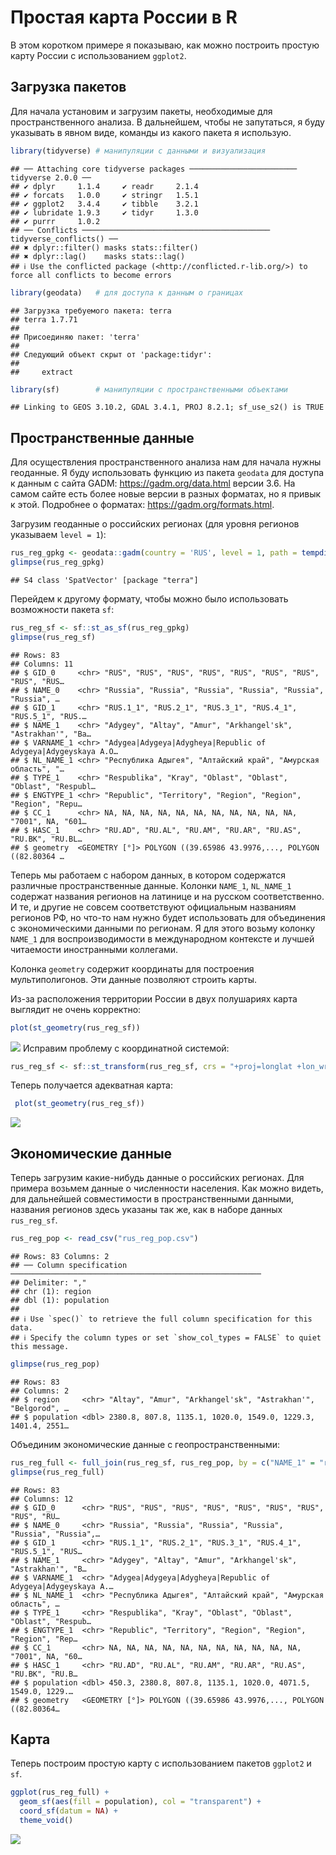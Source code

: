 Простая карта России в R
================

В этом коротком примере я показываю, как можно построить простую карту
России с использованием `ggplot2`.

## Загрузка пакетов

Для начала установим и загрузим пакеты, необходимые для
пространственного анализа. В дальнейшем, чтобы не запутаться, я буду
указывать в явном виде, команды из какого пакета я использую.

``` r
library(tidyverse) # манипуляции с данными и визуализация
```

    ## ── Attaching core tidyverse packages ──────────────────────── tidyverse 2.0.0 ──
    ## ✔ dplyr     1.1.4     ✔ readr     2.1.4
    ## ✔ forcats   1.0.0     ✔ stringr   1.5.1
    ## ✔ ggplot2   3.4.4     ✔ tibble    3.2.1
    ## ✔ lubridate 1.9.3     ✔ tidyr     1.3.0
    ## ✔ purrr     1.0.2     
    ## ── Conflicts ────────────────────────────────────────── tidyverse_conflicts() ──
    ## ✖ dplyr::filter() masks stats::filter()
    ## ✖ dplyr::lag()    masks stats::lag()
    ## ℹ Use the conflicted package (<http://conflicted.r-lib.org/>) to force all conflicts to become errors

``` r
library(geodata)   # для доступа к данным о границах
```

    ## Загрузка требуемого пакета: terra
    ## terra 1.7.71
    ## 
    ## Присоединяю пакет: 'terra'
    ## 
    ## Следующий объект скрыт от 'package:tidyr':
    ## 
    ##     extract

``` r
library(sf)        # манипуляции с пространственными объектами
```

    ## Linking to GEOS 3.10.2, GDAL 3.4.1, PROJ 8.2.1; sf_use_s2() is TRUE

## Пространственные данные

Для осуществления пространственного анализа нам для начала нужны
геоданные. Я буду использовать функцию из пакета `geodata` для доступа к
данным с сайта GADM: <https://gadm.org/data.html> версии 3.6. На самом
сайте есть более новые версии в разных форматах, но я привык к этой.
Подробнее о форматах: <https://gadm.org/formats.html>.

Загрузим геоданные о российских регионах (для уровня регионов указываем
`level = 1`):

``` r
rus_reg_gpkg <- geodata::gadm(country = 'RUS', level = 1, path = tempdir(), version = 3.6)
glimpse(rus_reg_gpkg)
```

    ## S4 class 'SpatVector' [package "terra"]

Перейдем к другому формату, чтобы можно было использовать возможности
пакета `sf`:

``` r
rus_reg_sf <- sf::st_as_sf(rus_reg_gpkg)
glimpse(rus_reg_sf)
```

    ## Rows: 83
    ## Columns: 11
    ## $ GID_0     <chr> "RUS", "RUS", "RUS", "RUS", "RUS", "RUS", "RUS", "RUS", "RUS…
    ## $ NAME_0    <chr> "Russia", "Russia", "Russia", "Russia", "Russia", "Russia", …
    ## $ GID_1     <chr> "RUS.1_1", "RUS.2_1", "RUS.3_1", "RUS.4_1", "RUS.5_1", "RUS.…
    ## $ NAME_1    <chr> "Adygey", "Altay", "Amur", "Arkhangel'sk", "Astrakhan'", "Ba…
    ## $ VARNAME_1 <chr> "Adygea|Adygeya|Adygheya|Republic of Adygeya|Adygeyskaya A.O…
    ## $ NL_NAME_1 <chr> "Республика Адыгея", "Алтайский край", "Амурская область", "…
    ## $ TYPE_1    <chr> "Respublika", "Kray", "Oblast", "Oblast", "Oblast", "Respubl…
    ## $ ENGTYPE_1 <chr> "Republic", "Territory", "Region", "Region", "Region", "Repu…
    ## $ CC_1      <chr> NA, NA, NA, NA, NA, NA, NA, NA, NA, NA, NA, "7001", NA, "601…
    ## $ HASC_1    <chr> "RU.AD", "RU.AL", "RU.AM", "RU.AR", "RU.AS", "RU.BK", "RU.BL…
    ## $ geometry  <GEOMETRY [°]> POLYGON ((39.65986 43.9976,..., POLYGON ((82.80364 …

Теперь мы работаем с набором данных, в котором содержатся различные
пространственные данные. Колонки `NAME_1`, `NL_NAME_1` содержат названия
регионов на латинице и на русском соответственно. И те, и другие не
совсем соответствуют официальным названиям регионов РФ, но что-то нам
нужно будет использовать для объединения с экономическими данными по
регионам. Я для этого возьму колонку `NAME_1` для воспроизводимости в
международном контексте и лучшей читаемости иностранными коллегами.

Колонка `geometry` содержит координаты для построения мультиполигонов.
Эти данные позволяют строить карты.

Из-за расположения территории России в двух полушариях карта выглядит не
очень корректно:

``` r
plot(st_geometry(rus_reg_sf))
```

![](rus_map_files/figure-gfm/unnamed-chunk-4-1.png)<!-- --> Исправим
проблему с координатной системой:

``` r
rus_reg_sf <- sf::st_transform(rus_reg_sf, crs = "+proj=longlat +lon_wrap=180")
```

Теперь получается адекватная карта:

``` r
 plot(st_geometry(rus_reg_sf))
```

![](rus_map_files/figure-gfm/unnamed-chunk-6-1.png)<!-- -->

## Экономические данные

Теперь загрузим какие-нибудь данные о российских регионах. Для примера
возьмем данные о численности населения. Как можно видеть, для дальнейшей
совместимости в пространственными данными, названия регионов здесь
указаны так же, как в наборе данных `rus_reg_sf`.

``` r
rus_reg_pop <- read_csv("rus_reg_pop.csv")
```

    ## Rows: 83 Columns: 2
    ## ── Column specification ────────────────────────────────────────────────────────
    ## Delimiter: ","
    ## chr (1): region
    ## dbl (1): population
    ## 
    ## ℹ Use `spec()` to retrieve the full column specification for this data.
    ## ℹ Specify the column types or set `show_col_types = FALSE` to quiet this message.

``` r
glimpse(rus_reg_pop)
```

    ## Rows: 83
    ## Columns: 2
    ## $ region     <chr> "Altay", "Amur", "Arkhangel'sk", "Astrakhan'", "Belgorod", …
    ## $ population <dbl> 2380.8, 807.8, 1135.1, 1020.0, 1549.0, 1229.3, 1401.4, 2551…

Объединим экономические данные с геопространственными:

``` r
rus_reg_full <- full_join(rus_reg_sf, rus_reg_pop, by = c("NAME_1" = "region"))
glimpse(rus_reg_full)
```

    ## Rows: 83
    ## Columns: 12
    ## $ GID_0      <chr> "RUS", "RUS", "RUS", "RUS", "RUS", "RUS", "RUS", "RUS", "RU…
    ## $ NAME_0     <chr> "Russia", "Russia", "Russia", "Russia", "Russia", "Russia",…
    ## $ GID_1      <chr> "RUS.1_1", "RUS.2_1", "RUS.3_1", "RUS.4_1", "RUS.5_1", "RUS…
    ## $ NAME_1     <chr> "Adygey", "Altay", "Amur", "Arkhangel'sk", "Astrakhan'", "B…
    ## $ VARNAME_1  <chr> "Adygea|Adygeya|Adygheya|Republic of Adygeya|Adygeyskaya A.…
    ## $ NL_NAME_1  <chr> "Республика Адыгея", "Алтайский край", "Амурская область", …
    ## $ TYPE_1     <chr> "Respublika", "Kray", "Oblast", "Oblast", "Oblast", "Respub…
    ## $ ENGTYPE_1  <chr> "Republic", "Territory", "Region", "Region", "Region", "Rep…
    ## $ CC_1       <chr> NA, NA, NA, NA, NA, NA, NA, NA, NA, NA, NA, "7001", NA, "60…
    ## $ HASC_1     <chr> "RU.AD", "RU.AL", "RU.AM", "RU.AR", "RU.AS", "RU.BK", "RU.B…
    ## $ population <dbl> 450.3, 2380.8, 807.8, 1135.1, 1020.0, 4071.5, 1549.0, 1229.…
    ## $ geometry   <GEOMETRY [°]> POLYGON ((39.65986 43.9976,..., POLYGON ((82.80364…

## Карта

Теперь построим простую карту с использованием пакетов `ggplot2` и `sf`.

``` r
ggplot(rus_reg_full) + 
  geom_sf(aes(fill = population), col = "transparent") + 
  coord_sf(datum = NA) + 
  theme_void()
```

![](rus_map_files/figure-gfm/unnamed-chunk-9-1.png)<!-- -->

